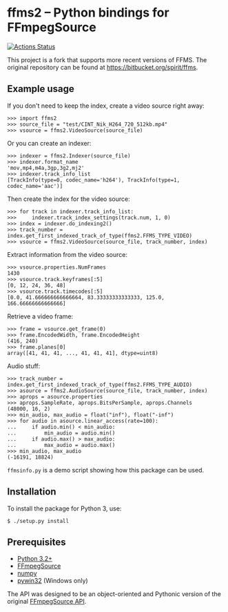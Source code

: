 ffms2 – Python bindings for FFmpegSource
========================================

[![Actions Status](https://github.com/rr-/pyffms2/workflows/pyffms2/badge.svg)](https://github.com/rr-/pyffms2/actions)

This project is a fork that supports more recent versions of FFMS.
The original repository can be found at https://bitbucket.org/spirit/ffms.

Example usage
-------------

If you don't need to keep the index, create a video source right away:

```python-console
>>> import ffms2
>>> source_file = "test/CINT_Nik_H264_720_512kb.mp4"
>>> vsource = ffms2.VideoSource(source_file)
```

Or you can create an indexer:

```python-console
>>> indexer = ffms2.Indexer(source_file)
>>> indexer.format_name
'mov,mp4,m4a,3gp,3g2,mj2'
>>> indexer.track_info_list
[TrackInfo(type=0, codec_name='h264'), TrackInfo(type=1, codec_name='aac')]
```

Then create the index for the video source:

```python-console
>>> for track in indexer.track_info_list:
>>>     indexer.track_index_settings(track.num, 1, 0)
>>> index = indexer.do_indexing2()
>>> track_number = index.get_first_indexed_track_of_type(ffms2.FFMS_TYPE_VIDEO)
>>> vsource = ffms2.VideoSource(source_file, track_number, index)
```

Extract information from the video source:

```python-console
>>> vsource.properties.NumFrames
1430
>>> vsource.track.keyframes[:5]
[0, 12, 24, 36, 48]
>>> vsource.track.timecodes[:5]
[0.0, 41.666666666666664, 83.33333333333333, 125.0, 166.66666666666666]
```

Retrieve a video frame:

```python-console
>>> frame = vsource.get_frame(0)
>>> frame.EncodedWidth, frame.EncodedHeight
(416, 240)
>>> frame.planes[0]
array([41, 41, 41, ..., 41, 41, 41], dtype=uint8)
```

Audio stuff:

```python-console
>>> track_number = index.get_first_indexed_track_of_type(ffms2.FFMS_TYPE_AUDIO)
>>> asource = ffms2.AudioSource(source_file, track_number, index)
>>> aprops = asource.properties
>>> aprops.SampleRate, aprops.BitsPerSample, aprops.Channels
(48000, 16, 2)
>>> min_audio, max_audio = float("inf"), float("-inf")
>>> for audio in asource.linear_access(rate=100):
...     if audio.min() < min_audio:
...         min_audio = audio.min()
...     if audio.max() > max_audio:
...         max_audio = audio.max()
>>> min_audio, max_audio
(-16191, 18824)
```

`ffmsinfo.py` is a demo script showing how this package can be used.

Installation
------------

To install the package for Python 3, use:

```console
$ ./setup.py install
```

Prerequisites
-------------

- [Python 3.2+](http://www.python.org)
- [FFmpegSource](https://github.com/FFMS/ffms2)
- [numpy](http://www.numpy.org)
- [pywin32](http://sourceforge.net/projects/pywin32>`) (Windows only)

The API was designed to be an object-oriented and Pythonic version of the
original [FFmpegSource
API](https://github.com/FFMS/ffms2/blob/master/doc/ffms2-api.md).
